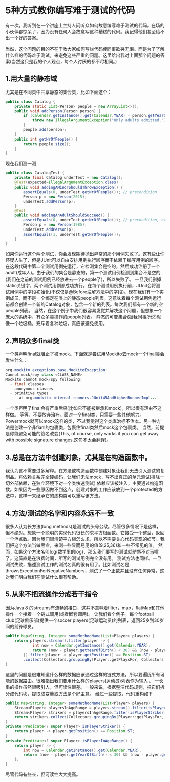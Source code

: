 # 5种方式教你编写难于测试的代码

有一次，我听到在一个讲座上主持人问听众如何故意编写难于测试的代码。在场的小伙伴都惊呆了，因为没有任何人会故意写这种糟糕的代码。我记得他们甚至给不出一个好的答案。

当然，这个问题的目的不在于教大家如何写烂代码使同事欲哭无泪。而是为了了解什么样的代码难于测试，来避免这些严重的问题。这里给出我对上面那个问题的答案(当然这只是我的个人观点，每个人讨厌的都不尽相同。)

## 1.用大量的静态域

尤其是在不同类中共享静态的集合类，比如下面这个：
```java
public class Catalog {
    private static List<Person> people = new ArrayList<>();
    public void addPerson(Person person) {
        if (Calendar.getInstance().get(Calendar.YEAR) - person.getYearOfBirth() < 18) {
            throw new IllegalArgumentException("Only adults admitted.");
        }
        people.add(person);
    }
    public int getNrOfPeople() {
        return people.size();
    }
}
```
现在我们测一测
```java
public class CatalogTest {
    private final Catalog underTest = new Catalog();
    @Test(expected=IllegalArgumentException.class)
    public void addingAMinorShouldThrowException() {
        assertEquals(0, underTest.getNrOfPeople()); // precondition
        Person p = new Person(2015);
        underTest.addPerson(p);
    }
    @Test
    public void addingAnAdultShouldSucceed() {
        assertEquals(0, underTest.getNrOfPeople()); // precondition, or is it?
        Person p = new Person(1985);
        underTest.addPerson(p);
        assertEquals(1, underTest.getNrOfPeople());
    }
}
```
如果你运行这个两个测试，你会发现期待抛出异常的那个用例失败了。这有些让你怀疑人生了，但是JUnit可以自由安排用例执行顺序而不依赖于编写用例的顺序。在这段代码中第二个测试用例先运行，它检测集合是空的，然后成功注册了一个adult(成年人)。由于我们的集合是静态的，第一个测试用例检测到集合不是空的(我们在之前的测试用例已经放进去一个people了)，所以失败了。
一旦我们删掉static关键字，两个测试用例都成功执行。在每个测试用例执行前，JUnit会将测试用例中的字段初始化(不仅仅是@Before注解方法中的字段)。现在我们有一个实例成员，而不是一个绑定在类上的静态people列表。这意味着每个测试用例运行前都会创建一个新的Catalog对象，包含一个新的列表。每次我们都有一个新的空people列表。
当然，在这个例子中我们很容易发觉并解决这个问题，但想象一个庞大的系统中，有众多类操作的people列表。
静态的可变集合(据我同事所说)就像一个垃圾桶，充斥着各种垃圾，真应该避免使用。

## 2.声明众多final类
一个类声明final就阻止了被mock。下面就是尝试用Mockito去mock一个final类会发生什么：
```java
org.mockito.exceptions.base.MockitoException: 
Cannot mock/spy class <CLASS_NAME>
Mockito cannot mock/spy following:
  - final classes
  - anonymous classes
  - primitive types
      at org.mockito.internal.runners.JUnit45AndHigherRunnerImpl...
```
一个类声明了final会有严重后果(比如它不能被继承和mock)，所以很有理由不这样做。
等等，不要放弃治疗。面对一个final类，只需要一些其他努力。Powermock就可以mock这样的类，不过我觉得这个类库治标不治本。另一种方法是创建一个非fianl的包裹类，包裹住final类然后mock这个包裹类。 当然，前提是你能避免可能的签名改变(This, of course, only works if you can get away with possible signature changes.这句不太会翻译)。

## 3.总是在方法中创建对象，尤其是在构造函数中。
我认为这不需要过多解释。在方法或构造函数中创建对象让我们无法引入测试的复制品。将依赖关系完全硬编码，让我们无法mock，写不出真正的单元测试(排除一切外部依赖，在独立环境下对一个类快速测试)
依赖应该被注入，主要通过构造函数。如果因为一些原因做不到这点，创建对象的工作应该放到一个protected的方法中，这样一来继承它的虚构类可以重写该方法。

## 4.方法/测试的名字和内容永远不一致
很多人认为长方法(long methods)是测试的头号公敌。尽管很多情况下是这样，但不绝对。想象一个聪明的实现代码很长的求平方根函数。它接受一个整型，返回一个浮点数。因为我们很清楚平方根怎么求，所以不需要关心代码实现的细节。我们把这个方法当做黑盒，来测一些显而易见的值(9,25,36)和一些不常见的值。
然而，如果这个方法名叫log(数学里的log)，那么我们要写的测试就驴唇不对马嘴了。这简直是在浪费时间，所写的测试用例完全没有用。
测试方法也同样。一旦测试失败，描述测试工作的测试名真的很有用了。比如测试名是throwsExceptionForNegativeNumbers，测试了一个正数并且没有任何异常，这对我们明白我们在测试什么很有帮助。

## 5.从来不把流操作分成若干指令
因为Java 8 的streams有流畅的接口，这并不意味着filter，map，flatMap和其他操作一个接着一个链式调用(或者嵌套调用)。
让我们看个例子。每个football club(足球俱乐部)提供一个soccer players(足球运动员)的列表，返回25岁到30岁间的前锋球员。
```java
public Map<String, Integer> someMethodName(List<Player> players) {
    return players.stream().filter(player -> {
            int now = Calendar.getInstance().get(Calendar.YEAR);
            return (now - player.getYearOfBirth() < 30) && (now - player.getYearOfBirth() > 25);
        }).filter(player -> player.getPosition() == Position.ST)
        .collect(Collectors.groupingBy(Player::getPlaysFor, Collectors.summingLong(Player::getValue)));
}
```
这里的问题是很难知道什么样的数据应该通过这样的链式方法，所以要遍历所有可能的数据路由。很难指出我们要用什么样的players(运动员)列表作为输入 。
一长串的操作虽然很吸引人，但可读性很差。一般来说，根据整洁代码规则，把它们拆分成代码块，提取成变量或方法是个好主意。
经过一些提取，代码重构如下
```java
public Map<String, Integer> someMethodName(List<Player> players) {
    Stream<Player> playersInAgeRange = players.stream().filter(isPlayerInAgeRange());
    Stream<Player> strikers = playersInAgeRange.filter(isPlayerStriker());
    return strikers.collect(Collectors.groupingBy(Player::getPlaysFor, Collectors.summingLong(Player::getValue)));
}
private Predicate<? super Player> isPlayerStriker() {
    return player -> player.getPosition() == Position.ST;
}
private Predicate<? super Player> isPlayerInAgeRange() {
    return player -> {
        int now = Calendar.getInstance().get(Calendar.YEAR);
        return (now - player.getYearOfBirth() < 30) && (now - player.getYearOfBirth() > 25);
    };
}
```
尽管代码有些长，但可读性大大提高。
